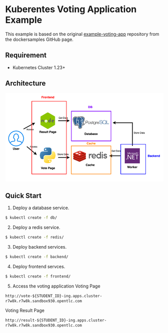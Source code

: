 # Kuberentes Voting Application Example
This example is based on the original [example-voting-app](https://github.com/dockersamples/example-voting-app) repository from the dockersamples GitHub page.

## Requirement
* Kubernetes Cluster 1.23+

## Architecture
![Kubernetes Voting Application](./img/k8s-voting-app.png)

## Quick Start
1. Deploy a database service.
```bash
$ kubectl create -f db/
```
2. Deploy a redis service.
```bash
$ kubectl create -f redis/
```
3. Deploy backend services.
```bash
$ kubectl create -f backend/
```

4. Deploy frontend servces.
```bash
$ kubectl create -f frontend/
```

5. Access the voting application
Voting Page
```
http://vote-${STUDENT_ID}-ing.apps.cluster-r7w8k.r7w8k.sandbox930.opentlc.com
```
Voting Result Page
```
http://result-${STUDENT_ID}-ing.apps.cluster-r7w8k.r7w8k.sandbox930.opentlc.com
```
